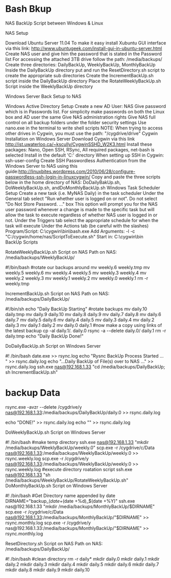 # Bash Bkup
NAS BackUp Script between Windows &amp; Linux 

NAS Setup

Download Ubuntu Server 11.04
To make it easy install Xubuntu GUI interface via this link:  http://www.ubuntugeek.com/install-gui-in-ubuntu-server.html
Create NAS user and give him the password that is stated in the Password list
For accessing the attached 3TB drive follow the path: /media/backups/
Create three directories: DailyBackUp, WeeklyBackUp, MonthlyBackUp
Inside the DailyBackUp directory put and run the ResetDirectory.sh script to create the appropriate sub directories
Create the IncrementBackUp.sh script inside the DailyBackUp directory
Place the RotateWeeklyBackUp.sh Script inside the WeeklyBackUp directory



Windows Server Back Setup to NAS

Windows Active Directory Setup
Create a new AD User: NAS
Give password which is in Passwords list. For simplicity make passwords on both the Linux box and AD user the same
Give  NAS administration rights
Give NAS full control on all backup folders under the folder security settings
Use nano.exe in the terminal to write shell scripts
NOTE: When trying to access other drives in Cygwin, you must use the path: "/cygdrive/drive"
Cygwin Installation on Windows Server
Download Cygwin via this link http://ist.uwaterloo.ca/~kscully/CygwinSSHD_W2K3.html
Install these packages: Nano, Open SSH, RSync, All required packages, net-bash is selected
Install in the default 'C:' directory
When setting up SSH in Cygwin: ssh-user-config
Create SSH Passwordless Authentication from the Windows Server to NAS using this guide:http://linuxbites.wordpress.com/2010/06/28/configure-passwordless-ssh-login-in-linuxcygwin/
Copy and paste the three scripts below in the home directory of NAS: DoDailyBakUp.sh, DoWeeklyBackUp.sh, andDoMonthlyBackUp.sh
Windows Task Scheduler Setup
Create a new task (i.e. MyNAS Daily) in the task scheduler
Under the General tab select "Run whether user is logged on or not". Do not select "Do Not Store Password. ..." box
This option will prompt you for the NAS user password whenever a change is made to the specific task but will allow the task to execute regardless of whether NAS user is logged in or not.
Under the Triggers tab select the appropriate schedule for when the task will execute
Under the Actions tab (be careful with the slashes)
Program/Script: C:\cygwin\bin\bash.exe
Add Arguments: -l -c "C:/cygwin/home/nas/ScriptToExecute.sh"
Start in: C:\cygwin\bin\
BackUp Scripts

RotateWeeklyBackUp.sh Script on NAS
Path on NAS: /media/backups/WeeklyBackUp/

 
#!/bin/bash #rotate our backups around mv weekly.6 weekly.tmp mv weekly.5 weekly.6 mv weekly.4 weekly.5 mv weekly.3 weekly.4 mv weekly.2 weekly.3 mv weekly.1 weekly.2 mv weekly.0 weekly.1 rm -r weekly.tmp
 

IncrementBackUp.sh Script on NAS
Path on NAS: /media/backups/DailyBackUp/

 
#!/bin/sh
echo "Daily BackUp Starting"
#rotate backups
mv daily.10 daily.tmp
mv daily.9 daily.10
mv daily.8 daily.9
mv daily.7 daily.8
mv daily.6 daily.7
mv daily.5 daily.6
mv daily.4 daily.5
mv daily.3 daily.4
mv daily.2 daily.3
mv daily.1 daily.2
mv daily.0 daily.1
#now make a copy using links of the latest backup
cp -al daily.1/. daily.0
rsync -a --delete daily.0/ daily.1
rm -r daily.tmp
echo "Daily BackUp Done!"

DoDailyBackUp.sh Script on Windows Server

#! /bin/bash
date.exe >> rsync.log
echo "Rysnc BackUp Process Started ... " >> rsync.daily.log 
echo "...Daily BackUp of File(s) over to NAS ..." >> rsync.daily.log 
ssh.exe nas@192.168.1.33 "cd /media/backups/DailyBackUp; sh IncrementBackUp.sh"
# backup Data
rsync.exe -avzr --delete /cygdrive/y nas@192.168.1.33:/media/backups/DailyBackUp/daily.0 >> rsync.daily.log

echo "DONE!" >> rsync.daily.log 
echo "" >> rsync.daily.log

DoWeeklyBackUp.sh Script on Windows Server
 
#! /bin/bash #make temp directory ssh.exe nas@192.168.1.33 "mkdir /media/backups/WeeklyBackUp/weekly.0" scp.exe -r /cygdrive/c/Data nas@192.168.1.33:/media/backups/WeeklyBackUp/weekly.0 >> rsync.weekly.log scp.exe -r /cygdrive/y nas@192.168.1.33:/media/backups/WeeklyBackUp/weekly.0 >> rsync.weekly.log #execute directory roatation script ssh.exe nas@192.168.1.33 "sh /media/backups/WeeklyBackUp/RotateWeeklyBackUp.sh"
DoMonthlyBackUp.sh Script on Windows Server
 
#! /bin/bash
#Get Directory name appended by date
DIRNAME="backup_$(date +%b)_$(date +%d)_$(date +%Y)"
ssh.exe nas@192.168.1.33 "mkdir /media/backups/MonthlyBackUp/$DIRNAME"
scp.exe -r /cygdrive/c/Data nas@192.168.1.33:/media/backups/MonthlyBackUp/"$DIRNAME" >> rsync.monthly.log
scp.exe -r /cygdrive/y nas@192.168.1.33:/media/backups/MonthlyBackUp/"$DIRNAME" >> rsync.monthly.log

ResetDirectory.sh Script on NAS 
Path on NAS: /media/backups/DailyBackUp/

 
#! /bin/bash #clean directory
rm -r daily*
mkdir daily.0
mkdir daily.1
mkdir daily.2
mkdir daily.3
mkdir daily.4
mkdir daily.5
mkdir daily.6
mkdir daily.7
mkdir daily.8
mkdir daily.9
mkdir daily.10

